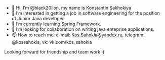 - 👋 Hi, I’m @black20lion, my name is Konstantin Sakhokiya
- 👀 I’m interested in getting a job in software engineering for the position of Junior Java developer
- 🌱 I’m currently learning Spring Framework.
- 💞️ I’m looking for collaboration on writing java enteprise applications.
- 📫 How to reach me: e-mail: Kos.Sahokia@yandex.ru, telegram: @kossahokia, vk: vk.com/kos_sahokia

Looking forward for friendship and team work :)
